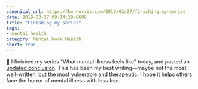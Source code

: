 ```yaml
---
canonical_url: https://bennorris.com/2019/03/27/finishing-my-series
date: 2019-03-27 09:14:28-0600
title: "Finishing my series"
tags:
- mental health
category: Mental Work Health
short: true
---
```


💮 I finished my series “What mental illness feels like” today, and posted an [updated conclusion](https://www.bennorris.com/2019/03/18/what-mental-illness-feels-like#conclusion). This has been my best writing—maybe not the most well-written, but the most vulnerable and therapeutic. I hope it helps others face the horror of mental illness with less fear.